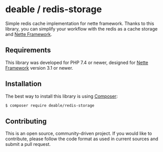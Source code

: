 deable / redis-storage
======================

Simple redis cache implementation for nette framework.
Thanks to this library, you can simplify your workflow with the redis as a cache storage and [Nette Framework](https://nette.org/).

Requirements
------------

This library was developed for PHP 7.4 or newer, designed for [Nette Framework](https://nette.org/) version 3.1 or newer.

Installation
------------

The best way to install this library is using [Composer](https://getcomposer.org/):

```sh
$ composer require deable/redis-storage
```

Contributing
------------
This is an open source, community-driven project. If you would like to contribute,
please follow the code format as used in current sources and submit a pull request.
